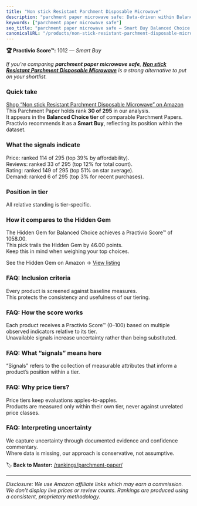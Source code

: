 ```yaml
---
title: "Non stick Resistant Parchment Disposable Microwave"
description: "parchment paper microwave safe: Data-driven within Balanced Choice ranking using the Practivio Score™. Positioned by quality, value, demand, findability, momen…"
keywords: ["parchment paper microwave safe"]
seo_title: "parchment paper microwave safe — Smart Buy Balanced Choice (2025)"
canonicalURL: "/products/non-stick-resistant-parchment-disposable-microwave-B0CNGSCR1L/"
---
```


**🏆 Practivio Score™:** 1012 — _Smart Buy_


*If you're comparing **parchment paper microwave safe**, **[Non stick Resistant Parchment Disposable Microwave](https://www.amazon.com/dp/B0CNGSCR1L?tag=practivio-20)** is a strong alternative to put on your shortlist.*
### Quick take
[Shop “Non stick Resistant Parchment Disposable Microwave” on Amazon](https://www.amazon.com/dp/B0CNGSCR1L?tag=practivio-20)
This Parchment Paper holds rank **30 of 295** in our analysis.  
It appears in the **Balanced Choice tier** of comparable Parchment Papers.  
Practivio recommends it as a **Smart Buy**, reflecting its position within the dataset.

### What the signals indicate
Price: ranked 114 of 295 (top 39% by affordability).  
Reviews: ranked 33 of 295 (top 12% for total count).  
Rating: ranked 149 of 295 (top 51% on star average).  
Demand: ranked 6 of 295 (top 3% for recent purchases).

### Position in tier
All relative standing is tier-specific.

### How it compares to the Hidden Gem
The Hidden Gem for Balanced Choice achieves a Practivio Score™ of 1058.00.  
This pick trails the Hidden Gem by 46.00 points.  
Keep this in mind when weighing your top choices.  

See the Hidden Gem on Amazon → [View listing](https://www.amazon.com/dp/B0B6PLG6G2?tag=practivio-20)

### FAQ: Inclusion criteria
Every product is screened against baseline measures.  
This protects the consistency and usefulness of our tiering.

### FAQ: How the score works
Each product receives a Practivio Score™ (0–100) based on multiple observed indicators relative to its tier.  
Unavailable signals increase uncertainty rather than being substituted.

### FAQ: What “signals” means here
“Signals” refers to the collection of measurable attributes that inform a product’s position within a tier.

### FAQ: Why price tiers?
Price tiers keep evaluations apples-to-apples.  
Products are measured only within their own tier, never against unrelated price classes.

### FAQ: Interpreting uncertainty
We capture uncertainty through documented evidence and confidence commentary.  
Where data is missing, our approach is conservative, not assumptive.


🏷️ **Back to Master:** [/rankings/parchment-paper/](/rankings/parchment-paper/)

---
_Disclosure: We use Amazon affiliate links which may earn a commission. We don’t display live prices or review counts. Rankings are produced using a consistent, proprietary methodology._
